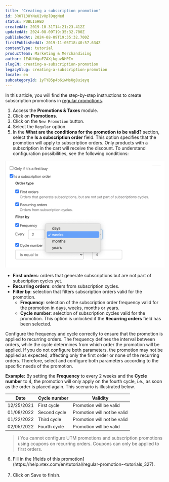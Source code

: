 ```yaml
---
title: 'Creating a subscription promotion'
id: 3ROT13HYNeUIv0plDqgNed
status: PUBLISHED
createdAt: 2019-10-31T14:21:23.412Z
updatedAt: 2024-08-09T19:35:32.700Z
publishedAt: 2024-08-09T19:35:32.700Z
firstPublishedAt: 2019-11-05T18:40:57.634Z
contentType: tutorial
productTeam: Marketing & Merchandising
author: 1E4UkWguFZAXjkguvNHPIv
slugEN: creating-a-subscription-promotion
legacySlug: creating-a-subscription-promotion
locale: en
subcategoryId: 1yTYB5p4b6iwMsUg8uieyq
---
```


In this article, you will find the step-by-step instructions to create subscription promotions in [regular promotions](https://help.vtex.com/pt/tracks/promocoes--6asfF1vFYiZgTQtOzwJchR/7FjbeZdE2KMwk5L1t98pZI). 

1. Access the **Promotions & Taxes** module.
2. Click on **Promotions**.
3. Click on the `New Promotion` button.
4. Select the `Regular` option.
5. In the **What are the conditions for the promotion to be valid?** section, select the **Is a subscription order** field. This option specifies that the promotion will apply to subscription orders. Only products with a subscription in the cart will receive the discount. To understand configuration possibilities, see the following conditions:

![frequenciaenglish](https://raw.githubusercontent.com/vtexdocs/help-center-content/refs/heads/main/docs/en/tutorials/promotions-and-taxes/promotions/creating-a-subscription-promotion_1.png)

- **First orders**: orders that generate subscriptions but are not part of subscription cycles yet.
- **Recurring orders**: orders from subscription cycles.
- **Filter by**: selection that filters subscription orders valid for the promotion.
  - **Frequency**: selection of the subscription order frequency valid for the promotion in days, weeks, months or years.
  - **Cycle number**: selection of subscription cycles valid for the promotion. This option is unlocked if the **Recurring orders** field has been selected.

Configure the frequency and cycle correctly to ensure that the promotion is applied to recurring orders. The frequency defines the interval between orders, while the cycle determines from which order the promotion will be applied. If you do not configure both parameters, the promotion may not be applied as expected, affecting only the first order or none of the recurring orders. Therefore, select and configure both parameters according to the specific needs of the promotion.

**Example:** By setting the **Frequency** to every 2 weeks and the **Cycle number** to 4, the promotion will only apply on the fourth cycle, i.e., as soon as the order is placed again. This scenario is illustrated below.

| Date | Cycle number | Validity |
|------------|-----------------|----------------------------|
| 12/25/2021 | First cycle | Promotion will be valid |
| 01/08/2022 | Second cycle | Promotion will not be valid |
| 01/22/2022 | Third cycle | Promotion will not be valid |
| 02/05/2022 | Fourth cycle | Promotion will be valid |

> ℹ️  You cannot configure UTM promotions and subscription promotions using coupons on recurring orders. Coupons can only be applied to first orders.

<ol start="6">
<li> Fill in the [fields of this promotion](https://help.vtex.com/en/tutorial/regular-promotion--tutorials_327).</li><br>
<li>Click on <span class="t-body c-on-base pa2 mw6 br2 bg-muted-4" style="word-break: break-word; overflow-wrap: break-word;">Save</span> to finish.</li>
</ol>
